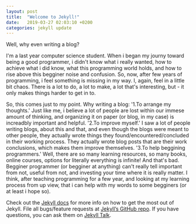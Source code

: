 ```yaml
---
layout: post
title:  "Welcome to Jekyll!"
date:   2019-03-27 02:03:10 +0200
categories: jekyll update
---
```

Well, why even writing a blog?

I'm a last year computer science student. When i began my journy toward being a good programmer, i didn't know what i really wanted, how to achieve what i did know, what this programming world holds, and how to rise above this begginer noise and confusion.
So, now, after few years of programming, i feel something is missing in my way. I, again, feel in a little bit chaos. There is a lot to do, a lot to make, a lot that's interesting, but - it only makes things harder to get in to.

So, this comes just to my point. Why writing a blog:
'1.To arrange my thoughts.'
	Just like me, i believe a lot of people are lost within our immese amount of thinking, and organizing it on paper (or blog, in my case) is increadbly important and helpful.
'2.To improve myself.'
	I saw a lot of people writing blogs, about this and that, and even though the blogs were meant to other people, they actually wrote things they found/encountered/concluded in their working process. They actually wrote blog posts that are their work conclusions, which makes them improve themselves.
'3.To help beggining programmers.'
	Well, there are so many learning resources, so many books, online courses, options for literally everything is infinite!
	And that's bad. Begginer programmer (or begginer at anything) can't really tell important from not, useful from not, and investing your time where it is really matter. I think, after teaching programming for a few year, and looking at my learning process from up view, that i can help with my words to some begginers (or at least i hope so).

Check out the [Jekyll docs][jekyll-docs] for more info on how to get the most out of Jekyll. File all bugs/feature requests at [Jekyll’s GitHub repo][jekyll-gh]. If you have questions, you can ask them on [Jekyll Talk][jekyll-talk].

[jekyll-docs]: https://jekyllrb.com/docs/home
[jekyll-gh]:   https://github.com/jekyll/jekyll
[jekyll-talk]: https://talk.jekyllrb.com/
